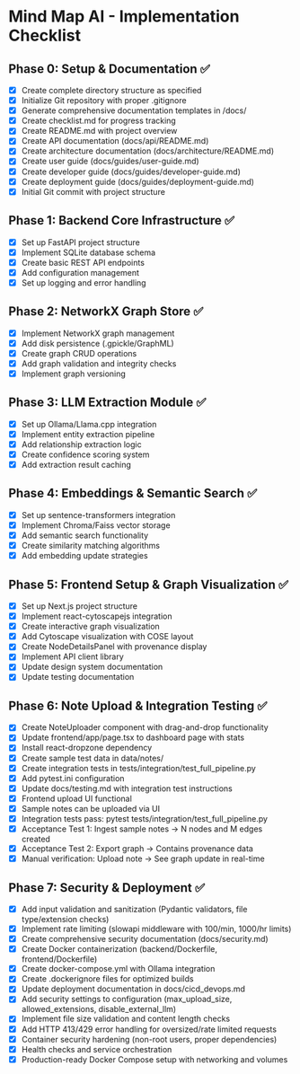 # Mind Map AI - Implementation Checklist

## Phase 0: Setup & Documentation ✅
- [x] Create complete directory structure as specified
- [x] Initialize Git repository with proper .gitignore
- [x] Generate comprehensive documentation templates in /docs/
- [x] Create checklist.md for progress tracking
- [x] Create README.md with project overview
- [x] Create API documentation (docs/api/README.md)
- [x] Create architecture documentation (docs/architecture/README.md)
- [x] Create user guide (docs/guides/user-guide.md)
- [x] Create developer guide (docs/guides/developer-guide.md)
- [x] Create deployment guide (docs/guides/deployment-guide.md)
- [x] Initial Git commit with project structure

## Phase 1: Backend Core Infrastructure ✅
- [x] Set up FastAPI project structure
- [x] Implement SQLite database schema
- [x] Create basic REST API endpoints
- [x] Add configuration management
- [x] Set up logging and error handling

## Phase 2: NetworkX Graph Store ✅
- [x] Implement NetworkX graph management
- [x] Add disk persistence (.gpickle/GraphML)
- [x] Create graph CRUD operations
- [x] Add graph validation and integrity checks
- [x] Implement graph versioning

## Phase 3: LLM Extraction Module ✅
- [x] Set up Ollama/Llama.cpp integration
- [x] Implement entity extraction pipeline
- [x] Add relationship extraction logic
- [x] Create confidence scoring system
- [x] Add extraction result caching

## Phase 4: Embeddings & Semantic Search ✅
- [x] Set up sentence-transformers integration
- [x] Implement Chroma/Faiss vector storage
- [x] Add semantic search functionality
- [x] Create similarity matching algorithms
- [x] Add embedding update strategies

## Phase 5: Frontend Setup & Graph Visualization ✅
- [x] Set up Next.js project structure
- [x] Implement react-cytoscapejs integration
- [x] Create interactive graph visualization
- [x] Add Cytoscape visualization with COSE layout
- [x] Create NodeDetailsPanel with provenance display
- [x] Implement API client library
- [x] Update design system documentation
- [x] Update testing documentation

## Phase 6: Note Upload & Integration Testing ✅
- [x] Create NoteUploader component with drag-and-drop functionality
- [x] Update frontend/app/page.tsx to dashboard page with stats
- [x] Install react-dropzone dependency
- [x] Create sample test data in data/notes/
- [x] Create integration tests in tests/integration/test_full_pipeline.py
- [x] Add pytest.ini configuration
- [x] Update docs/testing.md with integration test instructions
- [x] Frontend upload UI functional
- [x] Sample notes can be uploaded via UI
- [x] Integration tests pass: pytest tests/integration/test_full_pipeline.py
- [x] Acceptance Test 1: Ingest sample notes → N nodes and M edges created
- [x] Acceptance Test 2: Export graph → Contains provenance data
- [x] Manual verification: Upload note → See graph update in real-time

## Phase 7: Security & Deployment ✅
- [x] Add input validation and sanitization (Pydantic validators, file type/extension checks)
- [x] Implement rate limiting (slowapi middleware with 100/min, 1000/hr limits)
- [x] Create comprehensive security documentation (docs/security.md)
- [x] Create Docker containerization (backend/Dockerfile, frontend/Dockerfile)
- [x] Create docker-compose.yml with Ollama integration
- [x] Create .dockerignore files for optimized builds
- [x] Update deployment documentation in docs/cicd_devops.md
- [x] Add security settings to configuration (max_upload_size, allowed_extensions, disable_external_llm)
- [x] Implement file size validation and content length checks
- [x] Add HTTP 413/429 error handling for oversized/rate limited requests
- [x] Container security hardening (non-root users, proper dependencies)
- [x] Health checks and service orchestration
- [x] Production-ready Docker Compose setup with networking and volumes
